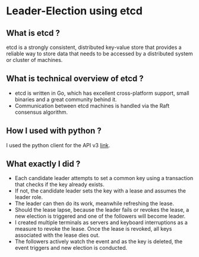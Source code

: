 # Leader-Election using etcd 

## What is etcd ?

etcd is a strongly consistent, distributed key-value store that provides a reliable way to store data that needs to be accessed by a distributed system or cluster of machines.

## What is technical overview of etcd ?

  * etcd is written in Go, which has excellent cross-platform support, small binaries and a great community behind it. 
  * Communication between etcd machines is handled via the Raft consensus algorithm.

## How I used with python ?

I used the python client for the API v3 [link](https://python-etcd3.readthedocs.io/en/latest/readme.html). 

## What exactly I did ?

  * Each candidate leader attempts to set a common key using a transaction that checks if the key already exists.
  * If not, the candidate leader sets the key with a lease and assumes the leader role.
  * The leader can then do its work, meanwhile refreshing the lease.
  * Should the lease lapse, because the leader fails or revokes the lease, a new election is triggered and one of the followers will become leader.
  * I created multiple terminals as servers and keyboard interruptions as a measure to revoke the lease. Once the lease is revoked, all keys associated with the lease dies out.
  * The followers actively watch the event and as the key is deleted, the event triggers and new election is conducted.
  
